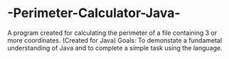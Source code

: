 # -Perimeter-Calculator-Java-
A program created for calculating the perimeter of a file containing 3 or more coordinates. (Created for Java)
Goals: To demonstate a fundametal understanding of Java and to complete a simple task using the language.
